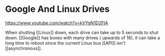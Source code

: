 # Google And Linux Drives

<https://www.youtube.com/watch?v=kVYgN1D2FlA>

When shutting [[Linux]] down, each drive can take up to 5 seconds to shut down. [[Google]] has boxes with many drives ( upwards of 16), it can take a long time to reboot since the current Linux bus [[API]] isn't [[asynchronous]].
